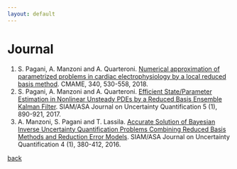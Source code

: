 ```yaml
---
layout: default
---
```


# Journal

1. S. Pagani, A. Manzoni and A. Quarteroni. [Numerical approximation of parametrized problems in cardiac electrophysiology by a local reduced basis method](https://www.sciencedirect.com/science/article/pii/S0045782518303001). CMAME, 340, 530-558, 2018.
2. S. Pagani, A. Manzoni and A. Quarteroni. [Efficient State/Parameter Estimation in Nonlinear Unsteady PDEs by a Reduced Basis Ensemble Kalman Filter](https://epubs.siam.org/doi/abs/10.1137/16M1078598). SIAM/ASA Journal on Uncertainty Quantification 5 (1), 890-921, 2017.
3. A. Manzoni, S. Pagani and T. Lassila. [Accurate Solution of Bayesian Inverse Uncertainty Quantification Problems Combining Reduced Basis Methods and Reduction Error Models](https://epubs.siam.org/doi/abs/10.1137/140995817). SIAM/ASA Journal on Uncertainty Quantification 4 (1), 380-412, 2016.


[back](./)
